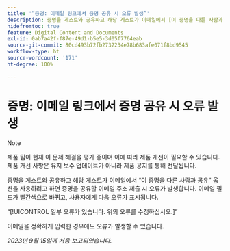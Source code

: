 ```yaml
---
title: '“증명: 이메일 링크에서 증명 공유 시 오류 발생”'
description: 증명을 게스트와 공유하고 해당 게스트가 이메일에서 [이 증명을 다른 사람과 공유] 옵션을 사용하려고 하면 증명을 공유할 이메일 주소 제출 시 오류가 발생합니다. 이메일 필드가 빨간색으로 바뀌고, 사용자에게 오류가 표시됩니다.
hidefromtoc: true
feature: Digital Content and Documents
exl-id: 0ab7a42f-f87e-49d1-b5e5-3d05f7764eab
source-git-commit: 80cd493b72fb2732234e78b683afe071f8bd9545
workflow-type: ht
source-wordcount: '171'
ht-degree: 100%

---
```


# 증명: 이메일 링크에서 증명 공유 시 오류 발생

>[!NOTE]
>
>제품 팀이 현재 이 문제 해결을 평가 중이며 이에 따라 제품 개선이 필요할 수 있습니다. 제품 개선 사항은 유지 보수 업데이트가 아니라 제품 공지를 통해 전달됩니다.

증명을 게스트와 공유하고 해당 게스트가 이메일에서 “이 증명을 다른 사람과 공유” 옵션을 사용하려고 하면 증명을 공유할 이메일 주소 제출 시 오류가 발생합니다. 이메일 필드가 빨간색으로 바뀌고, 사용자에게 다음 오류가 표시됩니다.

“[!UICONTROL 일부 오류가 있습니다. 위의 오류를 수정하십시오.]”

이메일을 정확하게 입력한 경우에도 오류가 발생할 수 있습니다.

_2023년 9월 15일에 처음 보고되었습니다._
